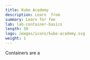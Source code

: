 ```yaml
---
title: Kube Academy
description: Learn  from    
summary: Learn for fee
lab: lab-container-basics
length: 30
logo: images/icons/kube-academy.svg
weight: 1
---
```


Containers are a
